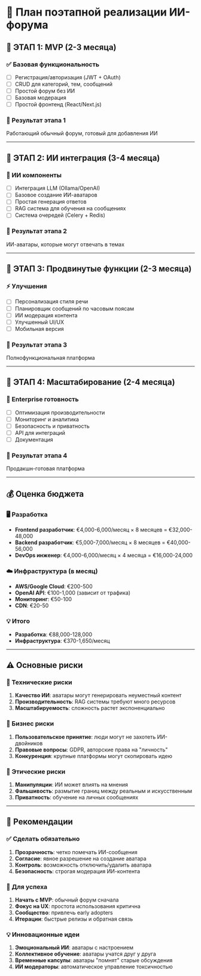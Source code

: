 # 🚀 План поэтапной реализации ИИ-форума

## 📅 ЭТАП 1: MVP (2-3 месяца)
### ✅ Базовая функциональность
- [ ] Регистрация/авторизация (JWT + OAuth)
- [ ] CRUD для категорий, тем, сообщений
- [ ] Простой форум без ИИ
- [ ] Базовая модерация
- [ ] Простой фронтенд (React/Next.js)

### 🎯 Результат этапа 1
Работающий обычный форум, готовый для добавления ИИ

---

## 📅 ЭТАП 2: ИИ интеграция (3-4 месяца)
### 🤖 ИИ компоненты
- [ ] Интеграция LLM (Ollama/OpenAI)
- [ ] Базовое создание ИИ-аватаров
- [ ] Простая генерация ответов
- [ ] RAG система для обучения на сообщениях
- [ ] Система очередей (Celery + Redis)

### 🎯 Результат этапа 2
ИИ-аватары, которые могут отвечать в темах

---

## 📅 ЭТАП 3: Продвинутые функции (2-3 месяца)
### ⚡ Улучшения
- [ ] Персонализация стиля речи
- [ ] Планировщик сообщений по часовым поясам
- [ ] ИИ модерация контента
- [ ] Улучшенный UI/UX
- [ ] Мобильная версия

### 🎯 Результат этапа 3
Полнофункциональная платформа

---

## 📅 ЭТАП 4: Масштабирование (2-4 месяца)
### 🏢 Enterprise готовность
- [ ] Оптимизация производительности
- [ ] Мониторинг и аналитика
- [ ] Безопасность и приватность
- [ ] API для интеграций
- [ ] Документация

### 🎯 Результат этапа 4
Продакшн-готовая платформа

---

## 💰 Оценка бюджета

### 🖥️ Разработка
- **Frontend разработчик**: €4,000-6,000/месяц × 8 месяцев = €32,000-48,000
- **Backend разработчик**: €5,000-7,000/месяц × 8 месяцев = €40,000-56,000
- **DevOps инженер**: €4,000-6,000/месяц × 4 месяца = €16,000-24,000

### ☁️ Инфраструктура (в месяц)
- **AWS/Google Cloud**: €200-500
- **OpenAI API**: €100-1,000 (зависит от трафика)
- **Мониторинг**: €50-100
- **CDN**: €20-50

### 💡 Итого
- **Разработка**: €88,000-128,000
- **Инфраструктура**: €370-1,650/месяц

---

## ⚠️ Основные риски

### 🔴 Технические риски
1. **Качество ИИ**: аватары могут генерировать неуместный контент
2. **Производительность**: RAG системы требуют много ресурсов
3. **Масштабируемость**: сложность растет экспоненциально

### 🔴 Бизнес риски
1. **Пользовательское принятие**: люди могут не захотеть ИИ-двойников
2. **Правовые вопросы**: GDPR, авторские права на "личность"
3. **Конкуренция**: крупные платформы могут скопировать идею

### 🔴 Этические риски
1. **Манипуляции**: ИИ может влиять на мнения
2. **Фальшивость**: размытие границ между реальным и искусственным
3. **Приватность**: обучение на личных сообщениях

---

## 🎯 Рекомендации

### ✅ Сделать обязательно
1. **Прозрачность**: четко помечать ИИ-сообщения
2. **Согласие**: явное разрешение на создание аватара
3. **Контроль**: возможность отключить/удалить аватара
4. **Безопасность**: строгая модерация ИИ-контента

### 🚀 Для успеха
1. **Начать с MVP**: обычный форум сначала
2. **Фокус на UX**: простота использования критична
3. **Сообщество**: привлечь early adopters
4. **Итерации**: быстрые релизы и обратная связь

### 💡 Инновационные идеи
1. **Эмоциональный ИИ**: аватары с настроением
2. **Коллективное обучение**: аватары учатся друг у друга
3. **Временные капсулы**: аватары "помнят" старые обсуждения
4. **ИИ модераторы**: автоматическое управление токсичностью

